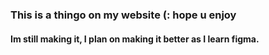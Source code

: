 ### This is a thingo on my website (: hope u enjoy
#### Im still making it, I plan on making it better as I learn figma.
